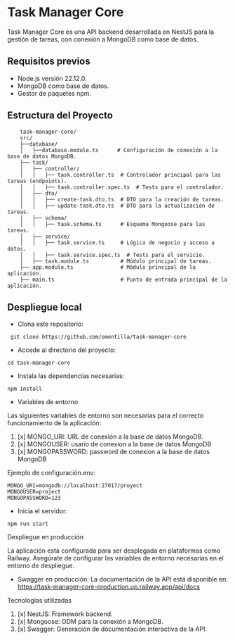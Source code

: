# Task Manager Core

Task Manager Core es una API backend desarrollada en NestJS para la gestión de tareas, con conexión a MongoDB como base de datos.

## Requisitos previos
* 	Node.js versión 22.12.0.
* 	MongoDB como base de datos.
* 	Gestor de paquetes npm.

## Estructura del Proyecto


        task-manager-core/ 
        src/
        ├──database/
        │   ├──database.module.ts      # Configuración de conexión a la base de datos MongoDB.
        ├── task/
        │   ├── controller/
        │   │   ├── task.controller.ts  # Controlador principal para las tareas (endpoints).
        │   │   ├── task.controller.spec.ts  # Tests para el controlador.
        │   ├── dto/
        │   │   ├── create-task.dto.ts  # DTO para la creación de tareas.
        │   │   ├── update-task.dto.ts  # DTO para la actualización de tareas.
        │   ├── schema/
        │   │   ├── task.schema.ts      # Esquema Mongoose para las tareas.
        │   ├── service/
        │   │   ├── task.service.ts     # Lógica de negocio y acceso a datos.
        │   │   ├── task.service.spec.ts  # Tests para el servicio.
        │   ├── task.module.ts          # Módulo principal de tareas.
        ├── app.module.ts               # Módulo principal de la aplicación.
        ├── main.ts                     # Punto de entrada principal de la aplicación.


## Despliegue local


* Clona este repositorio:

` git clone https://github.com/omontilla/task-manager-core`

* Accede al directorio del proyecto:

`cd task-manager-core`

* Instala las dependencias necesarias:

`npm install`


* Variables de entorno

Las siguientes variables de entorno son necesarias para el correcto funcionamiento de la aplicación:
1. [x] MONGO_URI: URL de conexión a la base de datos MongoDB.
2. [x] MONGOUSER: usario de conexion a la base de datos MongoDB
3. [x] MONGOPASSWORD: password de conexion a la base de datos MongoDB

Ejemplo de configuración.env:

    MONGO_URI=mongodb://localhost:27017/proyect
    MONGOUSER=project
    MONGOPASSWORD=123

* Inicia el servidor:

`npm run start`

Despliegue en producción

La aplicación está configurada para ser desplegada en plataformas como Railway. Asegúrate de configurar las variables de entorno necesarias en el entorno de despliegue.
*	Swagger en producción: La documentación de la API está disponible en:
https://task-manager-core-production.up.railway.app/api/docs

Tecnologías utilizadas

1. [x] 	NestJS: Framework backend.
2. [x] 	Mongoose: ODM para la conexión a MongoDB.
3. [x] 	Swagger: Generación de documentación interactiva de la API.